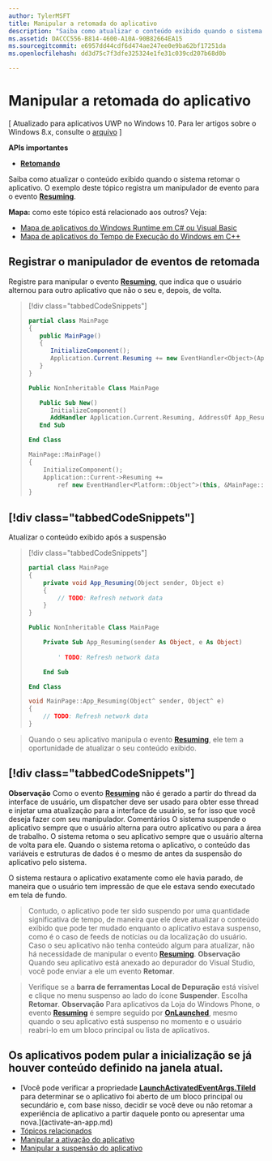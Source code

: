 ```yaml
---
author: TylerMSFT
title: Manipular a retomada do aplicativo
description: "Saiba como atualizar o conteúdo exibido quando o sistema retomar o aplicativo."
ms.assetid: DACCC556-B814-4600-A10A-90B82664EA15
ms.sourcegitcommit: e6957dd44cdf6d474ae247ee0e9ba62bf17251da
ms.openlocfilehash: dd3d75c7f3dfe325324e1fe31c039cd207b68d0b

---
```


# Manipular a retomada do aplicativo


\[ Atualizado para aplicativos UWP no Windows 10. Para ler artigos sobre o Windows 8.x, consulte o [arquivo](http://go.microsoft.com/fwlink/p/?linkid=619132) \]


**APIs importantes**

-   [**Retomando**](https://msdn.microsoft.com/library/windows/apps/br242339)

Saiba como atualizar o conteúdo exibido quando o sistema retomar o aplicativo. O exemplo deste tópico registra um manipulador de evento para o evento [**Resuming**](https://msdn.microsoft.com/library/windows/apps/br242339).

**Mapa:** como este tópico está relacionado aos outros? Veja:

-   [Mapa de aplicativos do Windows Runtime em C# ou Visual Basic](https://msdn.microsoft.com/library/windows/apps/br229583)
-   [Mapa de aplicativos do Tempo de Execução do Windows em C++](https://msdn.microsoft.com/library/windows/apps/hh700360)

## Registrar o manipulador de eventos de retomada

Registre para manipular o evento [**Resuming**](https://msdn.microsoft.com/library/windows/apps/br242339), que indica que o usuário alternou para outro aplicativo que não o seu e, depois, de volta.

> [!div class="tabbedCodeSnippets"]
> ```cs
> partial class MainPage
> {
>    public MainPage()
>    {
>       InitializeComponent();
>       Application.Current.Resuming += new EventHandler<Object>(App_Resuming);
>    }
> }
> ```
> ```vb
> Public NonInheritable Class MainPage
>
>    Public Sub New()
>       InitializeComponent()
>       AddHandler Application.Current.Resuming, AddressOf App_Resuming
>    End Sub
>
> End Class
> ```
> ```cpp
> MainPage::MainPage()
> {
>     InitializeComponent();
>     Application::Current->Resuming +=
>         ref new EventHandler<Platform::Object^>(this, &MainPage::App_Resuming);
> }
> ```

## [!div class="tabbedCodeSnippets"]

Atualizar o conteúdo exibido após a suspensão

> [!div class="tabbedCodeSnippets"]
> ```cs
> partial class MainPage
> {
>     private void App_Resuming(Object sender, Object e)
>     {
>         // TODO: Refresh network data
>     }
> }
> ```
> ```vb
> Public NonInheritable Class MainPage
>
>     Private Sub App_Resuming(sender As Object, e As Object)
>  
>         ' TODO: Refresh network data
>
>     End Sub
>
> End Class
> ```
> ```cpp
> void MainPage::App_Resuming(Object^ sender, Object^ e)
> {
>     // TODO: Refresh network data
> }
> ```

> Quando o seu aplicativo manipula o evento [**Resuming**](https://msdn.microsoft.com/library/windows/apps/br242339), ele tem a oportunidade de atualizar o seu conteúdo exibido.

## [!div class="tabbedCodeSnippets"]


**Observação**  Como o evento [**Resuming**](https://msdn.microsoft.com/library/windows/apps/br242339) não é gerado a partir do thread da interface de usuário, um dispatcher deve ser usado para obter esse thread e injetar uma atualização para a interface de usuário, se for isso que você deseja fazer com seu manipulador. Comentários O sistema suspende o aplicativo sempre que o usuário alterna para outro aplicativo ou para a área de trabalho. O sistema retoma o seu aplicativo sempre que o usuário alterna de volta para ele. Quando o sistema retoma o aplicativo, o conteúdo das variáveis e estruturas de dados é o mesmo de antes da suspensão do aplicativo pelo sistema.

O sistema restaura o aplicativo exatamente como ele havia parado, de maneira que o usuário tem impressão de que ele estava sendo executado em tela de fundo.

> Contudo, o aplicativo pode ter sido suspendo por uma quantidade significativa de tempo, de maneira que ele deve atualizar o conteúdo exibido que pode ter mudado enquanto o aplicativo estava suspenso, como é o caso de feeds de notícias ou da localização do usuário. Caso o seu aplicativo não tenha conteúdo algum para atualizar, não há necessidade de manipular o evento [**Resuming**](https://msdn.microsoft.com/library/windows/apps/br242339). **Observação** Quando seu aplicativo está anexado ao depurador do Visual Studio, você pode enviar a ele um evento **Retomar**.

> Verifique se a **barra de ferramentas Local de Depuração** está visível e clique no menu suspenso ao lado do ícone **Suspender**. Escolha **Retomar**. **Observação**  Para aplicativos da Loja do Windows Phone, o evento [**Resuming**](https://msdn.microsoft.com/library/windows/apps/br242339) é sempre seguido por [**OnLaunched**](https://msdn.microsoft.com/library/windows/apps/br242335), mesmo quando o seu aplicativo está suspenso no momento e o usuário reabri-lo em um bloco principal ou lista de aplicativos.

## Os aplicativos podem pular a inicialização se já houver conteúdo definido na janela atual.

* [Você pode verificar a propriedade [**LaunchActivatedEventArgs.TileId**](https://msdn.microsoft.com/library/windows/apps/br224736) para determinar se o aplicativo foi aberto de um bloco principal ou secundário e, com base nisso, decidir se você deve ou não retomar a experiência de aplicativo a partir daquele ponto ou apresentar uma nova.](activate-an-app.md)
* [Tópicos relacionados](suspend-an-app.md)
* [Manipular a ativação do aplicativo](https://msdn.microsoft.com/library/windows/apps/hh465088)
* [Manipular a suspensão do aplicativo](app-lifecycle.md)



<!--HONumber=Jun16_HO5-->


